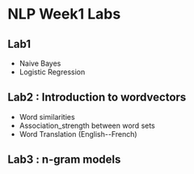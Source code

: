# NLP Week1 Labs

## Lab1

* Naive Bayes
* Logistic Regression

## Lab2 : Introduction to wordvectors 

* Word similarities 
* Association_strength between word sets
* Word Translation (English--French)

## Lab3 : n-gram models
